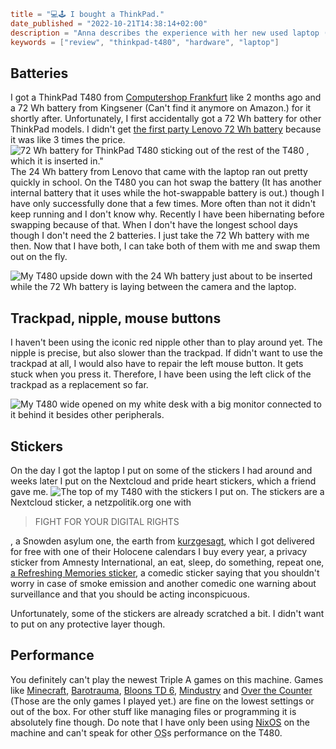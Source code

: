 ```toml
title = "💻️🕹️ I bought a ThinkPad."
date_published = "2022-10-21T14:38:14+02:00"
description = "Anna describes the experience with her new used laptop (ThinkPad T480 ) and all the great stickers she put on it."
keywords = ["review", "thinkpad-t480", "hardware", "laptop"]
```
## Batteries

I got a ThinkPad T480 from [Computershop Frankfurt](https://computershopfrankfurt.de/) like 2 months ago and a 72 Wh battery from Kingsener (Can't find it anymore on Amazon.) for it shortly after. Unfortunately, I first accidentally got a 72 Wh battery for other ThinkPad models. I didn't get [the first party Lenovo 72 Wh battery](https://www.amazon.de/Lenovo-4X50M08812-LENOVO-ThinkPad-Battery/dp/B06WGMPFCD) because it was like 3 times the price. ![72 Wh battery for ThinkPad T480 sticking out of the rest of the T480 , which it is inserted in."](battery-sticking-out.jpg) The 24 Wh battery from Lenovo that came with the laptop ran out pretty quickly in school. On the T480 you can hot swap the battery (It has another internal battery that it uses while the hot-swappable battery is out.) though I have only successfully done that a few times. More often than not it didn't keep running and I don't know why. Recently I have been hibernating before swapping because of that. When I don't have the longest school days though I don't need the 2 batteries. I just take the 72 Wh battery with me then. Now that I have both, I can take both of them with me and swap them out on the fly.

![My T480 upside down with the 24 Wh battery just about to be inserted while the 72 Wh battery is laying between the camera and the laptop.](inserting-little-battery.jpg)

## Trackpad, nipple, mouse buttons

 I haven't been using the iconic red nipple other than to play around yet. The nipple is precise, but also slower than the trackpad. If didn't want to use the trackpad at all, I would also have to repair the left mouse button. It gets stuck when you press it. Therefore, I have been using the left click of the trackpad as a replacement so far.

![My T480 wide opened on my white desk with a big monitor connected to it behind it besides other peripherals.](open-connected-to-monitor.jpg)

## Stickers

On the day I got the laptop I put on some of the stickers I had around and weeks later I put on the Nextcloud and pride heart stickers, which a friend gave me. ![The top of my T480 with the stickers I put on.](top-with-stickers.jpg)
 The stickers  are a Nextcloud sticker, a netzpolitik.org one with

> FIGHT FOR YOUR DIGITAL RIGHTS

, a Snowden asylum one, the earth from [kurzgesagt](https://kurzgesagt.org/), which I got delivered for free with one of their Holocene calendars I buy every year, a privacy sticker from Amnesty International, an eat, sleep, do something, repeat one, [a Refreshing Memories sticker](https://media.ccc.de/c/35c3), a comedic sticker saying that you shouldn't worry in case of smoke emission and another comedic one warning about surveillance and that you should be acting inconspicuous.

Unfortunately, some of the stickers are already scratched a bit. I didn't want to put on any protective layer though.

## Performance

You definitely can't play the newest Triple A games on this machine. Games like [Minecraft](https://minecraft.net), [Barotrauma](https://barotraumagame.com), [Bloons TD 6](https://btd6.com), [Mindustry](https://mindustrygame.github.io) and [Over the Counter](https://brampono.itch.io/over-the-counter) (Those are the only games I played yet.) are fine on the lowest settings or out of the box. For other stuff like managing files or programming it is absolutely fine though. Do note that I have only been using [NixOS](https://nixos.org) on the machine and can't speak for other <abbr title="operating system">OS</abbr>s performance on the T480.
